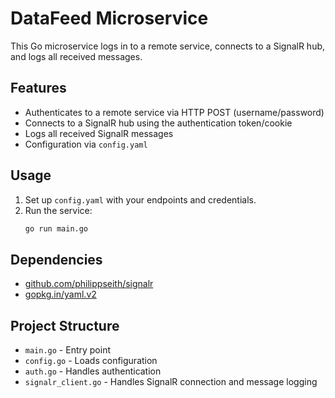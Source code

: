 # DataFeed Microservice

This Go microservice logs in to a remote service, connects to a SignalR hub, and logs all received messages.

## Features
- Authenticates to a remote service via HTTP POST (username/password)
- Connects to a SignalR hub using the authentication token/cookie
- Logs all received SignalR messages
- Configuration via `config.yaml`

## Usage
1. Set up `config.yaml` with your endpoints and credentials.
2. Run the service:
   ```sh
   go run main.go
   ```

## Dependencies
- [github.com/philippseith/signalr](https://github.com/philippseith/signalr)
- [gopkg.in/yaml.v2](https://gopkg.in/yaml.v2)

## Project Structure
- `main.go` - Entry point
- `config.go` - Loads configuration
- `auth.go` - Handles authentication
- `signalr_client.go` - Handles SignalR connection and message logging
